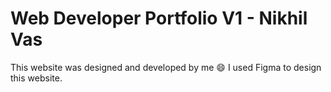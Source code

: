# Web Developer Portfolio V1 - Nikhil Vas

This website was designed and developed by me :smile:
I used Figma to design this website.